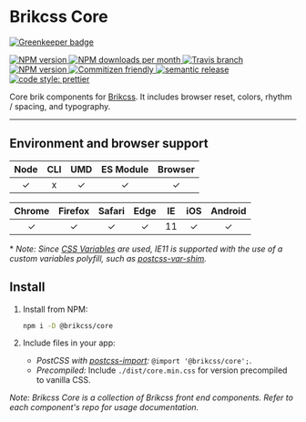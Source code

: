 # Brikcss Core

[![Greenkeeper badge](https://badges.greenkeeper.io/brikcss/core.svg)](https://greenkeeper.io/)

<!-- Shields. -->
<p>
	<!-- NPM version. -->
	<a href="https://www.npmjs.com/package/@brikcss/core">
		<img alt="NPM version" src="https://img.shields.io/npm/v/@brikcss/core.svg?style=flat-square">
	</a>
	<!-- NPM downloads/month. -->
	<a href="https://www.npmjs.com/package/@brikcss/core">
		<img alt="NPM downloads per month" src="https://img.shields.io/npm/dm/@brikcss/core.svg?style=flat-square">
	</a>
	<!-- Travis branch. -->
	<a href="https://github.com/brikcss/core/tree/master">
		<img alt="Travis branch" src="https://img.shields.io/travis/rust-lang/rust/master.svg?style=flat-square&label=master">
	</a>
	<!-- Codacy. -->
	<a href="https://www.codacy.com/app/thezimmee/core">
		<img alt="NPM version" src="https://img.shields.io/codacy/grade/cee648c5d2ea4e669c44bcc9f2814ea1/master.svg?style=flat-square">
	</a>
	<!-- Coveralls -->
	<!-- <a href='https://coveralls.io/github/brikcss/core?branch=master'>
		<img src='https://img.shields.io/coveralls/github/brikcss/core/master.svg?style=flat-square' alt='Coverage Status' />
	</a> -->
	<!-- Commitizen friendly. -->
	<a href="http://commitizen.github.io/cz-cli/">
		<img alt="Commitizen friendly" src="https://img.shields.io/badge/commitizen-friendly-brightgreen.svg?style=flat-square">
	</a>
	<!-- Semantic release. -->
	<a href="https://github.com/semantic-release/semantic-release">
		<img alt="semantic release" src="https://img.shields.io/badge/%20%20%F0%9F%93%A6%F0%9F%9A%80-semantic--release-e10079.svg?style=flat-square">
	</a>
	<!-- Prettier code style. -->
	<a href="https://prettier.io/">
		<img alt="code style: prettier" src="https://img.shields.io/badge/code_style-prettier-ff69b4.svg?style=flat-square">
	</a>
	<!-- MIT License. -->
	<!-- <a href="https://choosealicense.com/licenses/mit/">
		<img alt="License" src="https://img.shields.io/npm/l/express.svg?style=flat-square">
	</a> -->
</p>

Core brik components for [Brikcss](https://github.com/brickss). It includes browser reset, colors, rhythm / spacing, and typography.

---

## Environment and browser support

| Node   | CLI   | UMD   | ES Module | Browser   |
|:------:|:-----:|:-----:|:---------:|:---------:|
| ✓      | x     | ✓     | ✓         | ✓         |

| Chrome | Firefox | Safari | Edge | IE  | iOS | Android |
|:------:|:-------:|:------:|:----:|:---:|:---:|:-------:|
| ✓      | ✓       | ✓      | ✓    | 11  | ✓   | ✓       |

\* _Note: Since [CSS Variables](https://caniuse.com/#search=css%20variables) are used, IE11 is supported with the use of a custom variables polyfill, such as [postcss-var-shim](https://github.com/luwes/postcss-var-shim)._

## Install

1. Install from NPM:

	```sh
	npm i -D @brikcss/core
	```

2. Include files in your app:

	- _PostCSS with [postcss-import](https://github.com/postcss/postcss-import):_ `@import '@brikcss/core';`.
	- _Precompiled:_ Include `./dist/core.min.css` for version precompiled to vanilla CSS.

_Note: Brikcss Core is a collection of Brikcss front end components. Refer to each component's repo for usage documentation._
